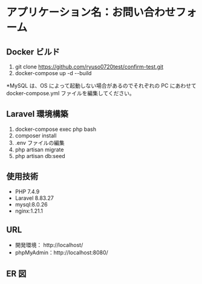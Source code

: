 # アプリケーション名：お問い合わせフォーム

## Docker ビルド

1. git clone https://github.com/ryuso0720test/confirm-test.git
2. docker-compose up -d --build

\*MySQL は、OS によって起動しない場合があるのでそれぞれの PC にあわせて docker-compose.yml ファイルを編集してください。

## Laravel 環境構築

1. docker-compose exec php bash
2. composer install
3. .env ファイルの編集
4. php artisan migrate
5. php artisan db:seed

## 使用技術

- PHP 7.4.9
- Laravel 8.83.27
- mysql:8.0.26
- nginx:1.21.1

## URL

- 開発環境： http://localhost/
- phpMyAdmin：http://localhost:8080/

## ER 図
